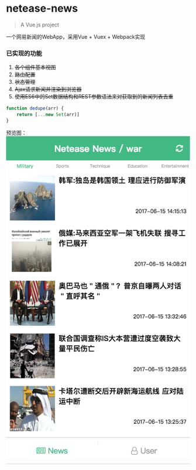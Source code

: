 # netease-news

> A Vue.js project  

一个网易新闻的WebApp，采用Vue + Vuex + Webpack实现  

### 已实现的功能
1. ~~各个组件基本视图~~
2. ~~路由配置~~
3. ~~状态管理~~
4. ~~Ajax请求新闻并渲染到浏览器~~
5. ~~使用ES6中的Set数据结构和REST参数语法来对获取到的新闻列表去重~~  

```js
function dedupe(arr) {
    return [...new Set(arr)]
}
```  

预览图：  
![](https://github.com/pfqian2016/netease-news-demo/blob/master/preview.png)

